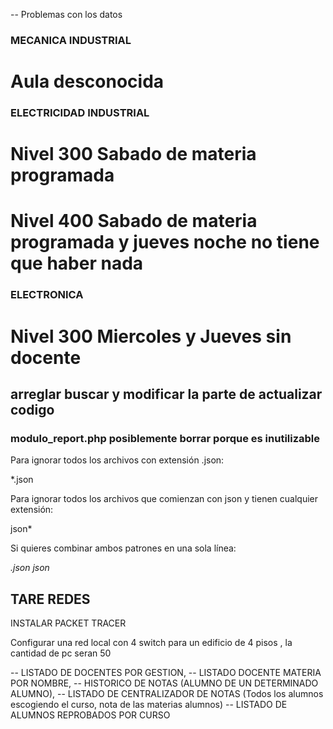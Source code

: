 -- Problemas con los datos


### MECANICA INDUSTRIAL
# Aula desconocida


### ELECTRICIDAD INDUSTRIAL
# Nivel 300 Sabado de materia programada
# Nivel 400 Sabado de materia programada y jueves noche no tiene que haber nada

### ELECTRONICA
# Nivel 300 Miercoles y Jueves sin docente







## arreglar buscar y modificar la parte de actualizar codigo 

### modulo_report.php posiblemente borrar porque es inutilizable



Para ignorar todos los archivos con extensión .json:

*.json

Para ignorar todos los archivos que comienzan con json y tienen cualquier extensión:

json*

Si quieres combinar ambos patrones en una sola línea:

*.json
json*




















## TARE REDES
INSTALAR PACKET TRACER

Configurar una red local con 4 switch para un edificio de 4 pisos , la cantidad de pc seran 50






-- LISTADO DE DOCENTES POR GESTION, 
-- LISTADO DOCENTE MATERIA POR NOMBRE, 
-- HISTORICO DE NOTAS (ALUMNO DE UN DETERMINADO ALUMNO), 
-- LISTADO DE CENTRALIZADOR DE NOTAS (Todos los alumnos escogiendo el curso, nota de las materias alumnos)
-- LISTADO DE ALUMNOS REPROBADOS POR CURSO
